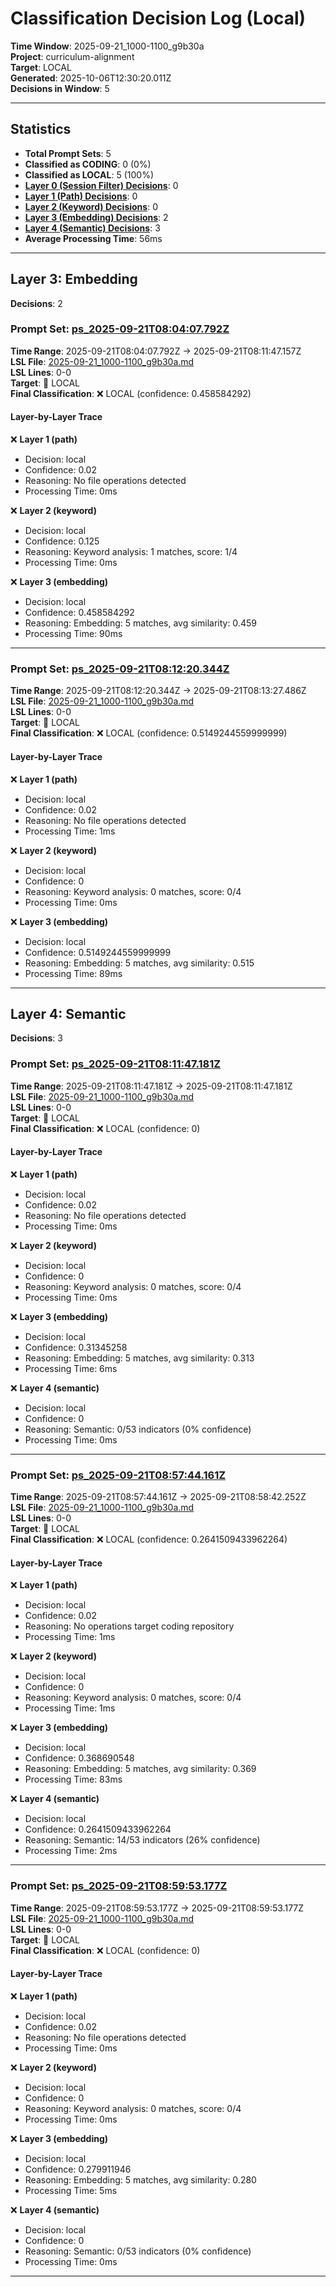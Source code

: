 # Classification Decision Log (Local)

**Time Window**: 2025-09-21_1000-1100_g9b30a<br>
**Project**: curriculum-alignment<br>
**Target**: LOCAL<br>
**Generated**: 2025-10-06T12:30:20.011Z<br>
**Decisions in Window**: 5

---

## Statistics

- **Total Prompt Sets**: 5
- **Classified as CODING**: 0 (0%)
- **Classified as LOCAL**: 5 (100%)
- **[Layer 0 (Session Filter) Decisions](#layer-0-session-filter)**: 0
- **[Layer 1 (Path) Decisions](#layer-1-path)**: 0
- **[Layer 2 (Keyword) Decisions](#layer-2-keyword)**: 0
- **[Layer 3 (Embedding) Decisions](#layer-3-embedding)**: 2
- **[Layer 4 (Semantic) Decisions](#layer-4-semantic)**: 3
- **Average Processing Time**: 56ms

---

## Layer 3: Embedding

**Decisions**: 2

### Prompt Set: [ps_2025-09-21T08:04:07.792Z](../../history/2025-09-21_1000-1100_g9b30a.md#ps_2025-09-21T08:04:07.792Z)

**Time Range**: 2025-09-21T08:04:07.792Z → 2025-09-21T08:11:47.157Z<br>
**LSL File**: [2025-09-21_1000-1100_g9b30a.md](../../history/2025-09-21_1000-1100_g9b30a.md#ps_2025-09-21T08:04:07.792Z)<br>
**LSL Lines**: 0-0<br>
**Target**: 📍 LOCAL<br>
**Final Classification**: ❌ LOCAL (confidence: 0.458584292)

#### Layer-by-Layer Trace

❌ **Layer 1 (path)**
- Decision: local
- Confidence: 0.02
- Reasoning: No file operations detected
- Processing Time: 0ms

❌ **Layer 2 (keyword)**
- Decision: local
- Confidence: 0.125
- Reasoning: Keyword analysis: 1 matches, score: 1/4
- Processing Time: 0ms

❌ **Layer 3 (embedding)**
- Decision: local
- Confidence: 0.458584292
- Reasoning: Embedding: 5 matches, avg similarity: 0.459
- Processing Time: 90ms

---

### Prompt Set: [ps_2025-09-21T08:12:20.344Z](../../history/2025-09-21_1000-1100_g9b30a.md#ps_2025-09-21T08:12:20.344Z)

**Time Range**: 2025-09-21T08:12:20.344Z → 2025-09-21T08:13:27.486Z<br>
**LSL File**: [2025-09-21_1000-1100_g9b30a.md](../../history/2025-09-21_1000-1100_g9b30a.md#ps_2025-09-21T08:12:20.344Z)<br>
**LSL Lines**: 0-0<br>
**Target**: 📍 LOCAL<br>
**Final Classification**: ❌ LOCAL (confidence: 0.5149244559999999)

#### Layer-by-Layer Trace

❌ **Layer 1 (path)**
- Decision: local
- Confidence: 0.02
- Reasoning: No file operations detected
- Processing Time: 1ms

❌ **Layer 2 (keyword)**
- Decision: local
- Confidence: 0
- Reasoning: Keyword analysis: 0 matches, score: 0/4
- Processing Time: 0ms

❌ **Layer 3 (embedding)**
- Decision: local
- Confidence: 0.5149244559999999
- Reasoning: Embedding: 5 matches, avg similarity: 0.515
- Processing Time: 89ms

---

## Layer 4: Semantic

**Decisions**: 3

### Prompt Set: [ps_2025-09-21T08:11:47.181Z](../../history/2025-09-21_1000-1100_g9b30a.md#ps_2025-09-21T08:11:47.181Z)

**Time Range**: 2025-09-21T08:11:47.181Z → 2025-09-21T08:11:47.181Z<br>
**LSL File**: [2025-09-21_1000-1100_g9b30a.md](../../history/2025-09-21_1000-1100_g9b30a.md#ps_2025-09-21T08:11:47.181Z)<br>
**LSL Lines**: 0-0<br>
**Target**: 📍 LOCAL<br>
**Final Classification**: ❌ LOCAL (confidence: 0)

#### Layer-by-Layer Trace

❌ **Layer 1 (path)**
- Decision: local
- Confidence: 0.02
- Reasoning: No file operations detected
- Processing Time: 0ms

❌ **Layer 2 (keyword)**
- Decision: local
- Confidence: 0
- Reasoning: Keyword analysis: 0 matches, score: 0/4
- Processing Time: 0ms

❌ **Layer 3 (embedding)**
- Decision: local
- Confidence: 0.31345258
- Reasoning: Embedding: 5 matches, avg similarity: 0.313
- Processing Time: 6ms

❌ **Layer 4 (semantic)**
- Decision: local
- Confidence: 0
- Reasoning: Semantic: 0/53 indicators (0% confidence)
- Processing Time: 0ms

---

### Prompt Set: [ps_2025-09-21T08:57:44.161Z](../../history/2025-09-21_1000-1100_g9b30a.md#ps_2025-09-21T08:57:44.161Z)

**Time Range**: 2025-09-21T08:57:44.161Z → 2025-09-21T08:58:42.252Z<br>
**LSL File**: [2025-09-21_1000-1100_g9b30a.md](../../history/2025-09-21_1000-1100_g9b30a.md#ps_2025-09-21T08:57:44.161Z)<br>
**LSL Lines**: 0-0<br>
**Target**: 📍 LOCAL<br>
**Final Classification**: ❌ LOCAL (confidence: 0.2641509433962264)

#### Layer-by-Layer Trace

❌ **Layer 1 (path)**
- Decision: local
- Confidence: 0.02
- Reasoning: No operations target coding repository
- Processing Time: 1ms

❌ **Layer 2 (keyword)**
- Decision: local
- Confidence: 0
- Reasoning: Keyword analysis: 0 matches, score: 0/4
- Processing Time: 1ms

❌ **Layer 3 (embedding)**
- Decision: local
- Confidence: 0.368690548
- Reasoning: Embedding: 5 matches, avg similarity: 0.369
- Processing Time: 83ms

❌ **Layer 4 (semantic)**
- Decision: local
- Confidence: 0.2641509433962264
- Reasoning: Semantic: 14/53 indicators (26% confidence)
- Processing Time: 2ms

---

### Prompt Set: [ps_2025-09-21T08:59:53.177Z](../../history/2025-09-21_1000-1100_g9b30a.md#ps_2025-09-21T08:59:53.177Z)

**Time Range**: 2025-09-21T08:59:53.177Z → 2025-09-21T08:59:53.177Z<br>
**LSL File**: [2025-09-21_1000-1100_g9b30a.md](../../history/2025-09-21_1000-1100_g9b30a.md#ps_2025-09-21T08:59:53.177Z)<br>
**LSL Lines**: 0-0<br>
**Target**: 📍 LOCAL<br>
**Final Classification**: ❌ LOCAL (confidence: 0)

#### Layer-by-Layer Trace

❌ **Layer 1 (path)**
- Decision: local
- Confidence: 0.02
- Reasoning: No file operations detected
- Processing Time: 0ms

❌ **Layer 2 (keyword)**
- Decision: local
- Confidence: 0
- Reasoning: Keyword analysis: 0 matches, score: 0/4
- Processing Time: 0ms

❌ **Layer 3 (embedding)**
- Decision: local
- Confidence: 0.279911946
- Reasoning: Embedding: 5 matches, avg similarity: 0.280
- Processing Time: 5ms

❌ **Layer 4 (semantic)**
- Decision: local
- Confidence: 0
- Reasoning: Semantic: 0/53 indicators (0% confidence)
- Processing Time: 0ms

---

